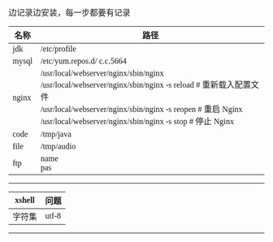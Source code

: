<font face="SimSun" size=3 >

边记录边安装，每一步都要有记录

名称 | 路径
---|---
jdk | /etc/profile
mysql | /etc/yum.repos.d/ c.c.5664
nginx | /usr/local/webserver/nginx/sbin/nginx <br> /usr/local/webserver/nginx/sbin/nginx -s reload            # 重新载入配置文件 <br> /usr/local/webserver/nginx/sbin/nginx -s reopen            # 重启 Nginx <br>/usr/local/webserver/nginx/sbin/nginx -s stop              # 停止 Nginx
code | /tmp/java
file | /tmp/audio
ftp | name<br>pas

---

xshell | 问题
---|---
字符集 | utf-8

---


</span>
